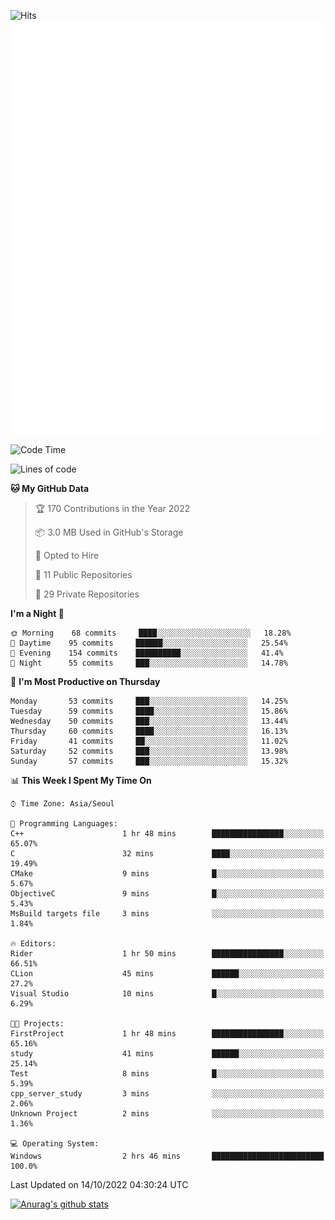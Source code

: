 ![Hits](https://hits.seeyoufarm.com/api/count/incr/badge.svg?url=https%3A%2F%2Fgithub.com%2Fkokose1234&count_bg=%2379C83D&title_bg=%23555555&icon=apple.svg&icon_color=%23E7E7E7&title=hits&edge_flat=false)
<br/>
![Metrics](https://github.com/kokose1234/kokose1234/blob/main/github-metrics.svg)

<!--START_SECTION:waka-->
![Code Time](http://img.shields.io/badge/Code%20Time-700%20hrs-blue)

![Lines of code](https://img.shields.io/badge/From%20Hello%20World%20I%27ve%20Written-901%20Thousand%20lines%20of%20code-blue)

**🐱 My GitHub Data** 

> 🏆 170 Contributions in the Year 2022
 > 
> 📦 3.0 MB Used in GitHub's Storage 
 > 
> 💼 Opted to Hire
 > 
> 📜 11 Public Repositories 
 > 
> 🔑 29 Private Repositories  
 > 
**I'm a Night 🦉** 

```text
🌞 Morning    68 commits     ████░░░░░░░░░░░░░░░░░░░░░   18.28% 
🌆 Daytime    95 commits     ██████░░░░░░░░░░░░░░░░░░░   25.54% 
🌃 Evening    154 commits    ██████████░░░░░░░░░░░░░░░   41.4% 
🌙 Night      55 commits     ███░░░░░░░░░░░░░░░░░░░░░░   14.78%

```
📅 **I'm Most Productive on Thursday** 

```text
Monday       53 commits     ███░░░░░░░░░░░░░░░░░░░░░░   14.25% 
Tuesday      59 commits     ████░░░░░░░░░░░░░░░░░░░░░   15.86% 
Wednesday    50 commits     ███░░░░░░░░░░░░░░░░░░░░░░   13.44% 
Thursday     60 commits     ████░░░░░░░░░░░░░░░░░░░░░   16.13% 
Friday       41 commits     ██░░░░░░░░░░░░░░░░░░░░░░░   11.02% 
Saturday     52 commits     ███░░░░░░░░░░░░░░░░░░░░░░   13.98% 
Sunday       57 commits     ███░░░░░░░░░░░░░░░░░░░░░░   15.32%

```


📊 **This Week I Spent My Time On** 

```text
⌚︎ Time Zone: Asia/Seoul

💬 Programming Languages: 
C++                      1 hr 48 mins        ████████████████░░░░░░░░░   65.07% 
C                        32 mins             ████░░░░░░░░░░░░░░░░░░░░░   19.49% 
CMake                    9 mins              █░░░░░░░░░░░░░░░░░░░░░░░░   5.67% 
ObjectiveC               9 mins              █░░░░░░░░░░░░░░░░░░░░░░░░   5.43% 
MsBuild targets file     3 mins              ░░░░░░░░░░░░░░░░░░░░░░░░░   1.84%

🔥 Editors: 
Rider                    1 hr 50 mins        ████████████████░░░░░░░░░   66.51% 
CLion                    45 mins             ██████░░░░░░░░░░░░░░░░░░░   27.2% 
Visual Studio            10 mins             █░░░░░░░░░░░░░░░░░░░░░░░░   6.29%

🐱‍💻 Projects: 
FirstProject             1 hr 48 mins        ████████████████░░░░░░░░░   65.16% 
study                    41 mins             ██████░░░░░░░░░░░░░░░░░░░   25.14% 
Test                     8 mins              █░░░░░░░░░░░░░░░░░░░░░░░░   5.39% 
cpp_server_study         3 mins              ░░░░░░░░░░░░░░░░░░░░░░░░░   2.06% 
Unknown Project          2 mins              ░░░░░░░░░░░░░░░░░░░░░░░░░   1.36%

💻 Operating System: 
Windows                  2 hrs 46 mins       █████████████████████████   100.0%

```


 Last Updated on 14/10/2022 04:30:24 UTC
<!--END_SECTION:waka-->

[![Anurag's github stats](https://github-readme-stats.vercel.app/api?username=kokose1234&theme=dracula)](https://github.com/anuraghazra/github-readme-stats)



	
